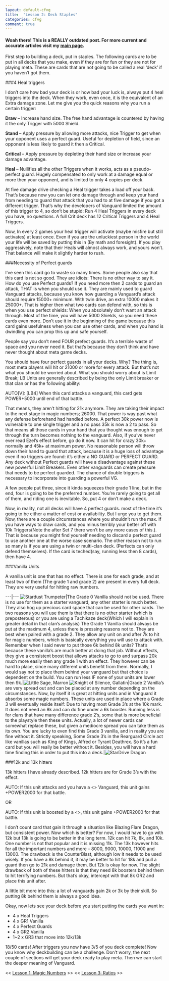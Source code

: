 ```yaml
---
layout: default-cfvg
title:  "Lesson 2: Deck Staples"
categories: cfvg
comment: true
---
```

#### Woah there! This is a REALLY outdated post. For more current and accurate articles visit my [main page](/cfvg).

First step to building a deck, put in staples. The following cards are to be put in all decks that you make, even if they are for fun or they are not for playing meta. These are cards that are not going to be called a real ‘deck’ if you haven’t got them.

###4 Heal triggers

I don’t care how bad your deck is or how bad your luck is, always put 4 heal triggers into the deck. When they work, even once, it is the equivalent of an Extra damage zone. Let me give you the quick reasons why you run a certain trigger:

**Draw** – Increase hand size. The free hand advantage is countered by having it the only Trigger with 5000 Shield.

**Stand** – Apply pressure by allowing more attacks, nice Trigger to get when your opponent uses a perfect guard. Useful for depletion of field, since an opponent is less likely to guard it then a Critical.

**Critical** – Apply pressure by depleting their hand size or increase your damage advantage.

**Heal** – Nullifies all the other Triggers when it works, acts as a pseudo-perfect guard. Hugely compensated to only work at a damage equal or more then your opponent, and is limited to only 4 copies per deck.

<!-- more -->
At five damage drive checking a Heal trigger takes a load off your back. That’s because now you can let one damage through and keep your hand from needing to guard that attack that you had to at five damage if you got a different trigger. That’s why the developers of Vanguard limited the amount of this trigger to 4, so don’t be stupid: Run 4 Heal Triggers in every deck you have, no questions. A full Crit deck has 12 Critical Triggers and 4 Heal Triggers.

Now, In every 2 games your heal trigger will activate (maybe misfire but still activates) at least once. Even if you are the unluckiest person in the world your life will be saved by putting this in (By math and foresight). If you play aggressively, note that their Heals will almost always work, and yours won’t. That balance will make it slightly harder to rush.

###Necessity of Perfect guards

I’ve seen this card go to waste so many times. Some people also say that this card is not so good. They are idiots: There is no other way to say it. How do you use Perfect guards? If you need more then 2 cards to guard an attack, THAT is when you should use it. They are mainly used to guard Vanguard attacks, because you know how guarding a Vanguard’s attack should require 15000+ minimum. With twin drive, an extra 10000 makes it 25000+. That is higher then what two cards can defend with, so this is when you use perfect shields: When you absolutely don’t want an attack through. Most of the time, you will have 5000 Shields, so you need these cards even more. Don’t use it in the beginning of the game because this card gains usefulness when you can use other cards, and when you hand is dwindling you can prop this up and safe yourself.

People say you don’t need FOUR prefect guards. It’s a terrible waste of space and you never need it. But that’s because they don’t think and have never thought about meta game decks.

You should have four perfect guards in all your decks. Why? The thing is, most meta players will hit or 21000 or more for every attack. But that’s not what you should be worried about. What you should worry about is Limit Break;
LB Units are generally described  by being the only Limit breaker or that clan or has the following ability:

AUTO[V]: [LB4] When this card attacks a vanguard, this card gets POWER+5000 until end of that battle.

That means, they aren’t hitting for 21k anymore. They are taking their impact to the next stage in magic numbers; 26000. That power is way past what any defense beforehand had handled before. A perfect 30k power now is vulnerable to one single trigger and a no pass 35k is now a 2 to pass. So that means all those cards in your hand that you thought was enough to get through the turn becomes nothing to the vanguard. Also, if you’ve never ever read Ezel’s effect before, go do it now. It can hit for crazy 30k+ normally and 45k+ at maximum power. No reasonable person will throw down their hand to guard that attack, because it is a huge loss of advantage even if no triggers are found: it’s either a NO GUARD or PERFECT GUARD. Any deck without Perfect guards will have a disadvantage against these new powerful Limit Breakers. Even other vanguards can create pressure that needs to be perfect guarded. The chance of double triggers is necessary to incorporate into guarding a powerful VG.

A few people put three, since it kinda squeezes their grade 1 line, but in the end, four is going to be the preferred number. You’re rarely going to get all of them, and riding one is inevitable. So, put 4 or don’t make a deck.

Now, in reality, not all decks will have 4 perfect guards. most of the time it’s going to be either a matter of cost or availability. But I urge you to get them. Now, there are a couple circumstances where you shouldn’t run the max. If you have ways to draw cards, and you minus terribly your better off with 10k Triggers(Note the after Set 7 there won’t be any more cases of this.). That is because you might find yourself needing to discard a perfect guard to use another one at the worse case scenario. The other reason not to run so many is if you are using a twin or multi-clan deck. (Perfects can only defend themselves). If the card is teched(say, running less then 8 cards), then have 4.

###Vanilla Units

A vanilla unit is one that has no effect. There is one for each grade, and at least two of them (The grade 1 and grade 2) are present in every full deck. They are very useful for hitting raw numbers.

---|---
![Stardust Trumpeter](/cfvg/image/TD01-012.jpg)|The Grade 0 Vanilla should not be used. There is no use for them as a starter vanguard, any other starter is much better. They also hog up precious card space that can be used for other cards. The two reasons you will use them is that there is no other starter (which is preposterous) or you are using a Tachikaze deck(Which I will explain in greater detail in that clan’s analysis)
The Grade 1 Vanilla should always be put at the maximum 4, unless there is pressing reasons not to. They are best when paired with a grade 2. They allow any unit on and after 7k to hit for magic numbers, which is basically everything you will use to attack with. Remember when I said never to put those 6k behind 8k units? That’s because these vanilla’s are much better at doing that job. Without effects, they give a consistent boost that allows attacks to go to and surpass 20k much more easily then any grade 1 with an effect. They however can be hard to place, since many different units benefit from them. Normally, I would say not to place them behind your vanguard but that choice is dependent on the build. You can run less IF none of your units are lower then 9k.|![Little Sage, Marron](/cfvg/image/BT01-042.jpg)
![Knight of Silence, Gallatin](/cfvg/image/TD01-004.jpg)|Grade 2 Vanilla’s are very spread out and can be placed at any number  depending on the circumstances. Now, by itself it is great at hitting units and in Vanguard it absorbs some magic numbers. These units are used in place where a Grade 3 will eventually reside itself: Due to having most Grade 3’s at the 10k mark. It does not need an 8k and can do fine under a 6k booster. Running less is for clans that have many difference grade 2’s, some that is more beneficial to the playstyle then these units. Actually, a lot of newer cards can somewhat replace these, but given a mediocre spread you can take them as its own.
You are lucky to even find this Grade 3 vanilla, and in reality you are fine without it. Strictly speaking, Some Grade 3’s in the Rearguard Circle act like vanillas such as King of Kings, Alfred or Tyrant Deathrex. So it’s a fun card but you will really be better without it. Besides, you will have a hard time finding this in order to put this into a deck.|![StarDrive Dragon](/cfvg/image/KAD1-001.jpg)

###12k and 13k hitters

13k hitters I have already described. 12k hitters are for Grade 3’s with the effect.

AUTO: If this unit attacks and you have a <<clan>> Vanguard, this unit gains +POWER2000 for that battle.

OR

AUTO: If this unit is boosted by a  <<clan>>, this unit gains +POWER2000 for that battle.

I don’t count card that gain it through a situation like Blazing Flare Dragon, but consistent power.
Now which is better? For now, I would have to go with 12k but 13k is going to be better in the long term.
12k can hit 7k, 8k, and 10k. One number is not that popular and it is missing 11k. The 13k however hits for all the important numbers and more – 8000, 9000, 10000, 11000 and 13000. The drawback is the CounterBlast, although low it needs to be used wisely. If you have a 8k behind it, it may be better to hit for 18k and pull a guard then go to 21k and damage them. But 12k is okay for now. The slight drawback of both of these hitters is that they need 8k boosters behind them to hit terrifying numbers. But that’s okay, intercept with that 8k GR2 and place this unit after.

A little bit more into this: a lot of vanguards gain 2k or 3k by their skill. So putting 8k behind them is always a good idea.

Okay, now lets see your deck before you start putting the cards you want in:

 * 4 x Heal Triggers
 * 4 x GR1 Vanilla
 * 4 x Perfect Guards
 * 4 x GR2 Vanilla
 * 1~2 x GR3 that move into 12k/13k

18/50 cards! After triggers you now have 3/5 of you deck complete! Now you know why deckbuilding can be a challenge. Don’t worry, the next couple of sections will get your deck ready to play meta. Then we can start the deeper meaning of Vanguard.<i class="fa fa-stop"></i>

<< [Lesson 1: Magic Numbers](/cfvg/lesson1) >> << [Lesson 3: Ratios](/cfvg/lesson3) >>